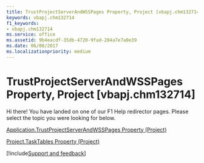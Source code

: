 ```yaml
---
title: TrustProjectServerAndWSSPages Property, Project [vbapj.chm132714]
keywords: vbapj.chm132714
f1_keywords:
- vbapj.chm132714
ms.service: office
ms.assetid: 9b4eacdf-35db-4720-9fad-204a7e7a0e39
ms.date: 06/08/2017
ms.localizationpriority: medium
---
```



# TrustProjectServerAndWSSPages Property, Project [vbapj.chm132714]

Hi there! You have landed on one of our F1 Help redirector pages. Please select the topic you were looking for below.

[Application.TrustProjectServerAndWSSPages Property (Project)](https://msdn.microsoft.com/library/c79b17d6-c344-0bed-8087-7f5d5c17d3af%28Office.15%29.aspx)

[Project.TaskTables Property (Project)](https://msdn.microsoft.com/library/98ebe380-ab66-238e-f02c-a6dc6ae6c597%28Office.15%29.aspx)

[!include[Support and feedback](~/includes/feedback-boilerplate.md)]